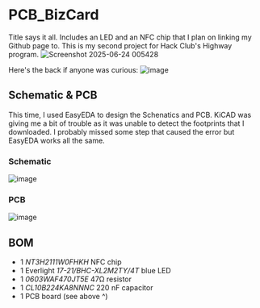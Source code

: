 # PCB_BizCard
Title says it all. Includes an LED and an NFC chip that I plan on linking my Github page to. This is my second project for Hack Club's Highway program.
![Screenshot 2025-06-24 005428](https://github.com/user-attachments/assets/3daba70a-320f-45f5-a3c3-3420e4b12b3f)

Here's the back if anyone was curious:
![image](https://github.com/user-attachments/assets/97adfa11-e4a8-44cc-bab7-9780ca3572e4)

## Schematic & PCB
This time, I used EasyEDA to design the Schenatics and PCB. KiCAD was giving me a bit of trouble as it was unable to detect the footprints that I downloaded. I probably missed some step that caused the error but EasyEDA works all the same.

### Schematic
![image](https://github.com/user-attachments/assets/955199af-117f-446b-bccc-508ceadc8080)

### PCB
![image](https://github.com/user-attachments/assets/e374cc61-8619-4432-bd17-a6e4ba1d5c0f)

## BOM
- 1 _NT3H2111W0FHKH_ NFC chip
- 1 Everlight _17-21/BHC-XL2M2TY/4T_ blue LED
- 1 _0603WAF470JT5E_ 47Ω resistor
- 1 _CL10B224KA8NNNC_ 220 nF capacitor
- 1 PCB board (see above ^)
